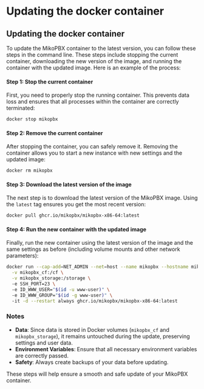 # Updating the docker container

## Updating the docker container <a href="#docker-upgrade" id="docker-upgrade"></a>

To update the MikoPBX container to the latest version, you can follow these steps in the command line. These steps include stopping the current container, downloading the new version of the image, and running the container with the updated image. Here is an example of the process:

#### Step 1: Stop the current container

First, you need to properly stop the running container. This prevents data loss and ensures that all processes within the container are correctly terminated:

```bash
docker stop mikopbx
```

#### Step 2: Remove the current container

After stopping the container, you can safely remove it. Removing the container allows you to start a new instance with new settings and the updated image:

```bash
docker rm mikopbx
```

#### Step 3: Download the latest version of the image

The next step is to download the latest version of the MikoPBX image. Using the `latest` tag ensures you get the most recent version:

```bash
docker pull ghcr.io/mikopbx/mikopbx-x86-64:latest
```

#### Step 4: Run the new container with the updated image

Finally, run the new container using the latest version of the image and the same settings as before (including volume mounts and other network parameters):

```bash
docker run --cap-add=NET_ADMIN --net=host --name mikopbx --hostname mikopbx \
  -v mikopbx_cf:/cf \
  -v mikopbx_storage:/storage \ 
  -e SSH_PORT=23 \ 
  -e ID_WWW_USER="$(id -u www-user)" \ 
  -e ID_WWW_GROUP="$(id -g www-user)" \ 
  -it -d --restart always ghcr.io/mikopbx/mikopbx-x86-64:latest
```

### Notes

* **Data**: Since data is stored in Docker volumes (`mikopbx_cf` and `mikopbx_storage`), it remains untouched during the update, preserving settings and user data.
* **Environment Variables**: Ensure that all necessary environment variables are correctly passed.
* **Safety**: Always create backups of your data before updating.

These steps will help ensure a smooth and safe update of your MikoPBX container.
